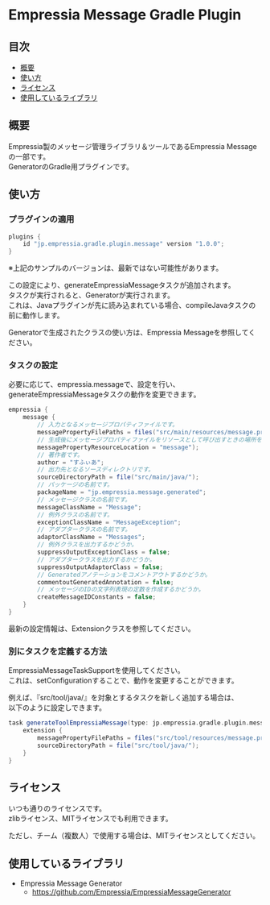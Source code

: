 # Empressia Message Gradle Plugin

## 目次

* [概要](#概要)
* [使い方](#使い方)
* [ライセンス](#ライセンス)
* [使用しているライブラリ](#使用しているライブラリ)

## 概要

Empressia製のメッセージ管理ライブラリ＆ツールであるEmpressia Messageの一部です。  
GeneratorのGradle用プラグインです。  

## 使い方

### プラグインの適用

```groovy
plugins {
	id "jp.empressia.gradle.plugin.message" version "1.0.0";
}
```

※上記のサンプルのバージョンは、最新ではない可能性があります。  

この設定により、generateEmpressiaMessageタスクが追加されます。  
タスクが実行されると、Generatorが実行されます。  
これは、Javaプラグインが先に読み込まれている場合、compileJavaタスクの前に動作します。  

Generatorで生成されたクラスの使い方は、Empressia Messageを参照してください。  

### タスクの設定

必要に応じて、empressia.messageで、設定を行い、  
generateEmpressiaMessageタスクの動作を変更できます。  

```groovy
empressia {
	message {
		// 入力となるメッセージプロパティファイルです。
		messagePropertyFilePaths = files("src/main/resources/message.properties");
		// 生成後にメッセージプロパティファイルをリソースとして呼び出すときの場所を表現する文字列です。
		messagePropertyResourceLocation = "message");
		// 著作者です。
		author = "すふぃあ";
		// 出力先となるソースディレクトリです。
		sourceDirectoryPath = file("src/main/java/");
		// パッケージの名前です。
		packageName = "jp.empressia.message.generated";
		// メッセージクラスの名前です。
		messageClassName = "Message";
		// 例外クラスの名前です。
		exceptionClassName = "MessageException";
		// アダプタークラスの名前です。
		adaptorClassName = "Messages";
		// 例外クラスを出力するかどうか。
		suppressOutputExceptionClass = false;
		// アダプタークラスを出力するかどうか。
		suppressOutputAdaptorClass = false;
		// Generatedアノテーションをコメントアウトするかどうか。
		commentoutGeneratedAnnotation = false;
		// メッセージのIDの文字列表現の定数を作成するかどうか。
		createMessageIDConstants = false;
	}
}
```

最新の設定情報は、Extensionクラスを参照してください。  

### 別にタスクを定義する方法

EmpressiaMessageTaskSupportを使用してください。  
これは、setConfigurationすることで、動作を変更することができます。  

例えば、『src/tool/java/』を対象とするタスクを新しく追加する場合は、  
以下のように設定しできます。  

```groovy
task generateToolEmpressiaMessage(type: jp.empressia.gradle.plugin.message.task.EmpressiaMessageTaskSupport) {
	extension {
		messagePropertyFilePaths = files("src/tool/resources/message.properties");
		sourceDirectoryPath = file("src/tool/java/");
	}
}
```

## ライセンス

いつも通りのライセンスです。  
zlibライセンス、MITライセンスでも利用できます。  

ただし、チーム（複数人）で使用する場合は、MITライセンスとしてください。  

## 使用しているライブラリ

* Empressia Message Generator
	* https://github.com/Empressia/EmpressiaMessageGenerator
